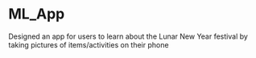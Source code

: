 # ML_App
Designed an app for users to learn about the Lunar New Year festival by taking pictures of items/activities on their phone

